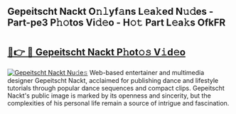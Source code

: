 ## Gepeitscht Nackt O𝚗𝚕yf𝚊ns L𝚎a𝚔ed N𝚞𝚍es - Part-pe3 P𝚑𝚘tos Vi𝚍𝚎o - H𝚘𝚝 Part L𝚎a𝚔s OfkFR

# <h2><a href="http://kf3ccw.oniu.top/?m=Gepeitscht+Nackt">🔗👉 🔴 Gepeitscht Nackt P𝚑ot𝚘𝚜 V𝚒d𝚎o</a></h2>

[![Gepeitscht Nackt Nu𝚍e𝚜](https://i.imgur.com/0qMVB7G.gif)](http://kf3ccw.oniu.top/?m=Gepeitscht+Nackt)
Web-based entertainer and multimedia designer Gepeitscht Nackt, acclaimed for publishing dance and lifestyle tutorials through popular dance sequences and compact clips. Gepeitscht Nackt's public image is marked by its openness and sincerity, but the complexities of his personal life remain a source of intrigue and fascination.  
